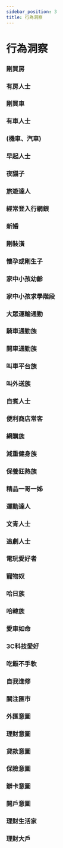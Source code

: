 ```yaml
---
sidebar_position: 3
title: 行為洞察
---
```


# 行為洞察

### 剛買房
### 有房人士 
### 剛買車
### 有車人士
### (機車、汽車)
### 早起人士
### 夜貓子
### 旅遊達人
### 經常登入行網銀
### 新婚
### 剛裝潢 
### 懷孕或剛生子
### 家中小孩幼齡
### 家中小孩求學階段
### 大眾運輸通勤
### 騎車通勤族
### 開車通勤族
### 叫車平台族
### 叫外送族
### 自煮人士
### 便利商店常客
### 網購族
### 減重健身族
### 保養狂熱族
### 精品一哥一姊
### 運動達人
### 文青人士
### 追劇人士
### 電玩愛好者
### 寵物奴
### 哈日族
### 哈韓族
### 愛車如命
### 3C科技愛好
### 吃飯不手軟
### 自我進修
### 關注匯市
### 外匯意圖
### 理財意圖
### 貸款意圖
### 保險意圖
### 辦卡意圖
### 開戶意圖
### 理財生活家
### 理財大戶
